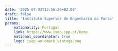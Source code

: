 ```yaml
---
date: '2025-07-03T13:56:26+02:00'
draft: false
title: 'Instituto Superior de Engenharia do Porto'
params:
    nationality: Portugal
    link: https://www.isep.ipp.pt/Home
    national_coordinator: true
    logo: isep_wordmark_vintage.png
---
```

